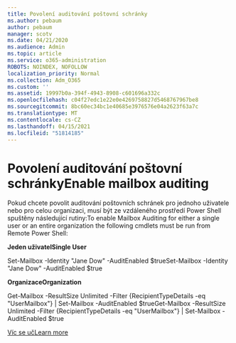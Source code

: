 ```yaml
---
title: Povolení auditování poštovní schránky
ms.author: pebaum
author: pebaum
manager: scotv
ms.date: 04/21/2020
ms.audience: Admin
ms.topic: article
ms.service: o365-administration
ROBOTS: NOINDEX, NOFOLLOW
localization_priority: Normal
ms.collection: Adm_O365
ms.custom: ''
ms.assetid: 19997b0a-394f-4943-8908-c601696a332c
ms.openlocfilehash: c04f27edc1e22e0e4269758827d5468767967be8
ms.sourcegitcommit: 8bc60ec34bc1e40685e3976576e04a2623f63a7c
ms.translationtype: MT
ms.contentlocale: cs-CZ
ms.lasthandoff: 04/15/2021
ms.locfileid: "51814185"
---
```

# <a name="enable-mailbox-auditing"></a><span data-ttu-id="eac5f-102">Povolení auditování poštovní schránky</span><span class="sxs-lookup"><span data-stu-id="eac5f-102">Enable mailbox auditing</span></span>

<span data-ttu-id="eac5f-103">Pokud chcete povolit auditování poštovních schránek pro jednoho uživatele nebo pro celou organizaci, musí být ze vzdáleného prostředí Power Shell spuštěny následující rutiny:</span><span class="sxs-lookup"><span data-stu-id="eac5f-103">To enable Mailbox Auditing for either a single user or an entire organization the following cmdlets must be run from Remote Power Shell:</span></span>
  
 <span data-ttu-id="eac5f-104">**Jeden uživatel**</span><span class="sxs-lookup"><span data-stu-id="eac5f-104">**Single User**</span></span>
  
<span data-ttu-id="eac5f-105">Set-Mailbox -Identity "Jane Dow" -AuditEnabled $true</span><span class="sxs-lookup"><span data-stu-id="eac5f-105">Set-Mailbox -Identity "Jane Dow" -AuditEnabled $true</span></span>
  
 <span data-ttu-id="eac5f-106">**Organizace**</span><span class="sxs-lookup"><span data-stu-id="eac5f-106">**Organization**</span></span>
  
<span data-ttu-id="eac5f-107">Get-Mailbox -ResultSize Unlimited -Filter {RecipientTypeDetails -eq "UserMailbox"} | Set-Mailbox -AuditEnabled $true</span><span class="sxs-lookup"><span data-stu-id="eac5f-107">Get-Mailbox -ResultSize Unlimited -Filter {RecipientTypeDetails -eq "UserMailbox"} | Set-Mailbox -AuditEnabled $true</span></span>
  
[<span data-ttu-id="eac5f-108">Víc se uč</span><span class="sxs-lookup"><span data-stu-id="eac5f-108">Learn more</span></span>](https://docs.microsoft.com/microsoft-365/compliance/enable-mailbox-auditing)
  

